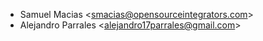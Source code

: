 - Samuel Macias \<<smacias@opensourceintegrators.com>\>
- Alejandro Parrales \<<alejandro17parrales@gmail.com>\>


